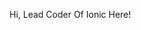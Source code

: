 Hi, Lead Coder Of Ionic Here!
<!---
secret-coder-yt/secret-coder-yt is a ✨ special ✨ repository because its `README.md` (this file) appears on your GitHub profile.
You can click the Preview link to take a look at your changes.
--->
